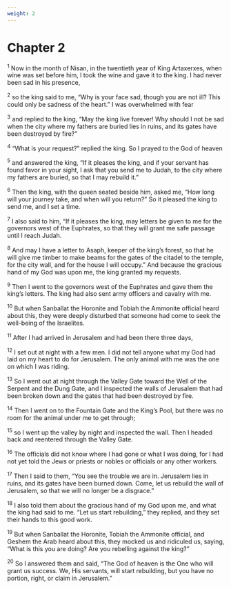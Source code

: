 ```yaml
---
weight: 2
---
```


# Chapter 2

<sup>1</sup> Now in the month of Nisan, in the twentieth year of King Artaxerxes, when wine was set before him, I took the wine and gave it to the king. I had never been sad in his presence, 

<sup>2</sup> so the king said to me, “Why is your face sad, though you are not ill? This could only be sadness of the heart.” I was overwhelmed with fear 

<sup>3</sup> and replied to the king, “May the king live forever! Why should I not be sad when the city where my fathers are buried lies in ruins, and its gates have been destroyed by fire?” 

<sup>4</sup> “What is your request?” replied the king. So I prayed to the God of heaven 

<sup>5</sup> and answered the king, “If it pleases the king, and if your servant has found favor in your sight, I ask that you send me to Judah, to the city where my fathers are buried, so that I may rebuild it.” 

<sup>6</sup> Then the king, with the queen seated beside him, asked me, “How long will your journey take, and when will you return?” So it pleased the king to send me, and I set a time. 

<sup>7</sup> I also said to him, “If it pleases the king, may letters be given to me for the governors west of the Euphrates, so that they will grant me safe passage until I reach Judah. 

<sup>8</sup> And may I have a letter to Asaph, keeper of the king’s forest, so that he will give me timber to make beams for the gates of the citadel to the temple, for the city wall, and for the house I will occupy.” And because the gracious hand of my God was upon me, the king granted my requests. 

<sup>9</sup> Then I went to the governors west of the Euphrates and gave them the king’s letters. The king had also sent army officers and cavalry with me. 

<sup>10</sup> But when Sanballat the Horonite and Tobiah the Ammonite official heard about this, they were deeply disturbed that someone had come to seek the well-being of the Israelites. 

<sup>11</sup> After I had arrived in Jerusalem and had been there three days, 

<sup>12</sup> I set out at night with a few men. I did not tell anyone what my God had laid on my heart to do for Jerusalem. The only animal with me was the one on which I was riding. 

<sup>13</sup> So I went out at night through the Valley Gate toward the Well of the Serpent and the Dung Gate, and I inspected the walls of Jerusalem that had been broken down and the gates that had been destroyed by fire. 

<sup>14</sup> Then I went on to the Fountain Gate and the King’s Pool, but there was no room for the animal under me to get through; 

<sup>15</sup> so I went up the valley by night and inspected the wall. Then I headed back and reentered through the Valley Gate. 

<sup>16</sup> The officials did not know where I had gone or what I was doing, for I had not yet told the Jews or priests or nobles or officials or any other workers. 

<sup>17</sup> Then I said to them, “You see the trouble we are in. Jerusalem lies in ruins, and its gates have been burned down. Come, let us rebuild the wall of Jerusalem, so that we will no longer be a disgrace.” 

<sup>18</sup> I also told them about the gracious hand of my God upon me, and what the king had said to me. “Let us start rebuilding,” they replied, and they set their hands to this good work. 

<sup>19</sup> But when Sanballat the Horonite, Tobiah the Ammonite official, and Geshem the Arab heard about this, they mocked us and ridiculed us, saying, “What is this you are doing? Are you rebelling against the king?” 

<sup>20</sup> So I answered them and said, “The God of heaven is the One who will grant us success. We, His servants, will start rebuilding, but you have no portion, right, or claim in Jerusalem.” 


